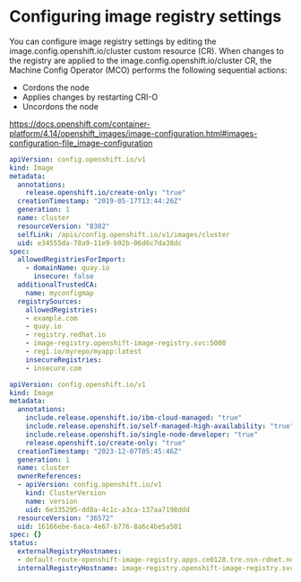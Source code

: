 
# Configuring image registry settings

You can configure image registry settings by editing the image.config.openshift.io/cluster custom resource (CR). When changes to the registry are applied to the image.config.openshift.io/cluster CR, the Machine Config Operator (MCO) performs the following sequential actions:

* Cordons the node
* Applies changes by restarting CRI-O
* Uncordons the node

https://docs.openshift.com/container-platform/4.14/openshift_images/image-configuration.html#images-configuration-file_image-configuration

```yaml
apiVersion: config.openshift.io/v1
kind: Image 
metadata:
  annotations:
    release.openshift.io/create-only: "true"
  creationTimestamp: "2019-05-17T13:44:26Z"
  generation: 1
  name: cluster
  resourceVersion: "8302"
  selfLink: /apis/config.openshift.io/v1/images/cluster
  uid: e34555da-78a9-11e9-b92b-06d6c7da38dc
spec:
  allowedRegistriesForImport: 
    - domainName: quay.io
      insecure: false
  additionalTrustedCA: 
    name: myconfigmap
  registrySources: 
    allowedRegistries:
    - example.com
    - quay.io
    - registry.redhat.io
    - image-registry.openshift-image-registry.svc:5000
    - reg1.io/myrepo/myapp:latest
    insecureRegistries:
    - insecure.com
```
```yaml
apiVersion: config.openshift.io/v1
kind: Image
metadata:
  annotations:
    include.release.openshift.io/ibm-cloud-managed: "true"
    include.release.openshift.io/self-managed-high-availability: "true"
    include.release.openshift.io/single-node-developer: "true"
    release.openshift.io/create-only: "true"
  creationTimestamp: "2023-12-07T05:45:46Z"
  generation: 1
  name: cluster
  ownerReferences:
  - apiVersion: config.openshift.io/v1
    kind: ClusterVersion
    name: version
    uid: 6e335295-dd8a-4c1c-a3ca-137aa7198ddd
  resourceVersion: "36572"
  uid: 16166ebe-6aca-4e67-b776-8a6c4be5a501
spec: {}
status:
  externalRegistryHostnames:
  - default-route-openshift-image-registry.apps.ce0128.tre.nsn-rdnet.net
  internalRegistryHostname: image-registry.openshift-image-registry.svc:5000

```